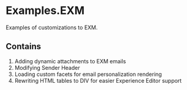 ﻿# Examples.EXM
Examples of customizations to EXM.

## Contains

1. Adding dynamic attachments to EXM emails
1. Modifying Sender Header
1. Loading custom facets for email personalization rendering
1. Rewriting HTML tables to DIV for easier Experience Editor support